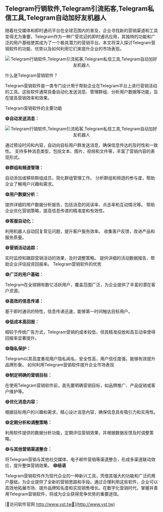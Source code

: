 ## **Telegram行销软件,Telegram引流拓客,Telegram私信工具,Telegram自动加好友机器人**

随着社交媒体和即时通讯平台在全球范围内的普及，企业寻找新的营销渠道和工具变得尤为重要。Telegram作为一种广受欢迎的即时通讯应用，其独特的功能和广泛的用户基础使其成为了一个极具潜力的营销平台。本文将深入探讨Telegram营销软件的功能、优势以及如何利用它们来提升企业的市场表现。

 <center><img src="https://vst.tw/MP4/tuiguang/png/3.png" alt="Telegram行销软件,Telegram引流拓客,Telegram私信工具,Telegram自动加好友机器人"></center>

什么是Telegram营销软件？

Telegram营销软件是一类专门设计用于帮助企业在Telegram平台上进行营销活动的工具。这些软件通常具备自动化发送消息、管理群组、分析用户数据等功能，旨在提高营销效率和效果。

Telegram营销软件的主要功能

**😄自动发送消息：**

 <center><img src="https://vst.tw/MP4/tuiguang/png/5.png" alt="Telegram行销软件,Telegram引流拓客,Telegram私信工具,Telegram自动加好友机器人"></center>

通过预设时间和内容，自动向目标用户群发送消息，确保信息传达的及时性和一致性。
支持多种消息类型，包括文本、图片、视频和文件等，丰富了营销内容的表现形式。

**😄群组和频道管理：**

自动添加或移除群组成员，简化群组管理工作。
分析群组和频道的参与度，帮助企业了解用户兴趣和需求。

**😄用户数据分析：**

提供详细的用户数据分析报告，包括消息的阅读率、点击率和互动情况等。
帮助企业优化营销策略，提高信息传递的精准度和有效性。

**😄客服自动化：**

利用机器人自动回复常见问题，提升客户服务效率。
收集客户反馈，改进产品和服务质量。

**😄营销活动追踪：**

实时监控和跟踪营销活动的效果，及时调整策略。
提供详细的活动数据报告，帮助企业评估投资回报率。
Telegram营销软件的优势

**😄广泛的用户基础：**

Telegram在全球拥有数亿活跃用户，覆盖范围广泛，为企业提供了丰富的潜在客户资源。

**😄高效的信息传递：**

基于即时通讯的特性，信息传递迅速，能够第一时间触达目标用户。

**😄低成本高回报：**

相较于传统广告方式，Telegram营销的成本较低，但其精准投放和高互动率使得回报率显著提升。

**😄隐私保护：**

Telegram以其高度重视用户隐私闻名，安全性高，用户信任度强，能够有效提升品牌形象。
如何利用Telegram营销软件提升企业市场表现

**😄制定明确的营销目标：**

在使用Telegram营销软件前，首先要明确营销目标，如品牌推广、产品促销或客户维护等。

**😄优化消息内容：**

根据目标用户的兴趣和需求，精心设计消息内容，确保信息具有吸引力和实用性。

**😄定期分析和调整策略：**

利用软件提供的数据分析功能，定期评估营销效果，并根据数据反馈及时调整策略。

**😄与其他营销渠道整合：**

将Telegram营销与其他社交媒体、电子邮件营销等渠道整合，形成多渠道联动效应，提升整体营销效果。
**😄结语**

Telegram营销软件作为现代企业的一种新兴工具，凭借其强大的功能和广泛的用户基础，为企业提供了全新的营销思路和手段。通过合理利用这些软件，企业可以高效地拓展市场、提升品牌知名度和实现销售增长。在数字化营销时代，掌握并善用Telegram营销软件，将成为企业获得竞争优势的重要途径。


[👻访问软件官网 http://www.vst.tw👻](http://www.vst.tw)
